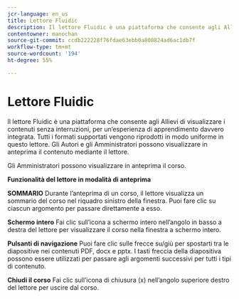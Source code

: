 ```yaml
---
jcr-language: en_us
title: Lettore Fluidic
description: Il lettore Fluidic è una piattaforma che consente agli Allievi di visualizzare i contenuti senza interruzioni, per un’esperienza di apprendimento davvero integrata. Tutti i formati supportati vengono riprodotti in modo uniforme in questo lettore. Gli Autori e gli Amministratori possono visualizzare in anteprima il contenuto mediante il lettore.
contentowner: manochan
source-git-commit: ccdb222228f76fdae63ebb0a808824ad6ac1db7f
workflow-type: tm+mt
source-wordcount: '194'
ht-degree: 55%

---
```




# Lettore Fluidic

Il lettore Fluidic è una piattaforma che consente agli Allievi di visualizzare i contenuti senza interruzioni, per un’esperienza di apprendimento davvero integrata. Tutti i formati supportati vengono riprodotti in modo uniforme in questo lettore. Gli Autori e gli Amministratori possono visualizzare in anteprima il contenuto mediante il lettore.

Gli Amministratori possono visualizzare in anteprima il corso.

**Funzionalità del lettore in modalità di anteprima**

**SOMMARIO** Durante l’anteprima di un corso, il lettore visualizza un sommario del corso nel riquadro sinistro della finestra. Puoi fare clic su ciascun argomento per passare direttamente a esso.

**Schermo intero** Fai clic sull’icona a schermo intero nell’angolo in basso a destra del lettore per visualizzare il corso nella finestra a schermo intero.

**Pulsanti di navigazione** Puoi fare clic sulle frecce su/giù per spostarti tra le diapositive nei contenuti PDF, docx e pptx. I tasti freccia della diapositiva possono essere utilizzati per passare agli argomenti successivi per tutti i tipi di contenuto.

**Chiudi il corso** Fai clic sull’icona di chiusura (x) nell’angolo superiore destro del lettore per uscire dal corso.
